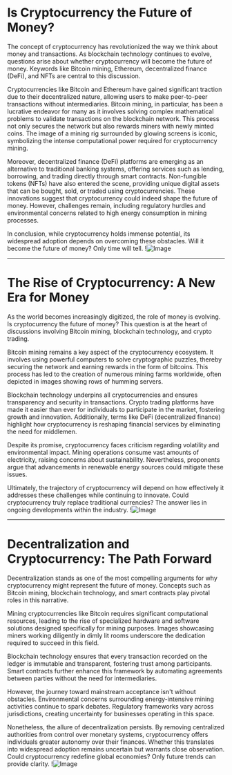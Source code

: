 # Is Cryptocurrency the Future of Money? 

The concept of cryptocurrency has revolutionized the way we think about money and transactions. As blockchain technology continues to evolve, questions arise about whether cryptocurrency will become the future of money. Keywords like Bitcoin mining, Ethereum, decentralized finance (DeFi), and NFTs are central to this discussion. 

Cryptocurrencies like Bitcoin and Ethereum have gained significant traction due to their decentralized nature, allowing users to make peer-to-peer transactions without intermediaries. Bitcoin mining, in particular, has been a lucrative endeavor for many as it involves solving complex mathematical problems to validate transactions on the blockchain network. This process not only secures the network but also rewards miners with newly minted coins. The image of a mining rig surrounded by glowing screens is iconic, symbolizing the intense computational power required for cryptocurrency mining.

Moreover, decentralized finance (DeFi) platforms are emerging as an alternative to traditional banking systems, offering services such as lending, borrowing, and trading directly through smart contracts. Non-fungible tokens (NFTs) have also entered the scene, providing unique digital assets that can be bought, sold, or traded using cryptocurrencies. These innovations suggest that cryptocurrency could indeed shape the future of money. However, challenges remain, including regulatory hurdles and environmental concerns related to high energy consumption in mining processes. 

In conclusion, while cryptocurrency holds immense potential, its widespread adoption depends on overcoming these obstacles. Will it become the future of money? Only time will tell. !![Image](https://github.com/user-attachments/assets/057c907c-805e-4310-a052-f5031067f3de)

---

# The Rise of Cryptocurrency: A New Era for Money 

As the world becomes increasingly digitized, the role of money is evolving. Is cryptocurrency the future of money? This question is at the heart of discussions involving Bitcoin mining, blockchain technology, and crypto trading. 

Bitcoin mining remains a key aspect of the cryptocurrency ecosystem. It involves using powerful computers to solve cryptographic puzzles, thereby securing the network and earning rewards in the form of bitcoins. This process has led to the creation of numerous mining farms worldwide, often depicted in images showing rows of humming servers. 

Blockchain technology underpins all cryptocurrencies and ensures transparency and security in transactions. Crypto trading platforms have made it easier than ever for individuals to participate in the market, fostering growth and innovation. Additionally, terms like DeFi (decentralized finance) highlight how cryptocurrency is reshaping financial services by eliminating the need for middlemen.

Despite its promise, cryptocurrency faces criticism regarding volatility and environmental impact. Mining operations consume vast amounts of electricity, raising concerns about sustainability. Nevertheless, proponents argue that advancements in renewable energy sources could mitigate these issues. 

Ultimately, the trajectory of cryptocurrency will depend on how effectively it addresses these challenges while continuing to innovate. Could cryptocurrency truly replace traditional currencies? The answer lies in ongoing developments within the industry. !![Image](https://github.com/user-attachments/assets/057c907c-805e-4310-a052-f5031067f3de)

--- 

# Decentralization and Cryptocurrency: The Path Forward 

Decentralization stands as one of the most compelling arguments for why cryptocurrency might represent the future of money. Concepts such as Bitcoin mining, blockchain technology, and smart contracts play pivotal roles in this narrative. 

Mining cryptocurrencies like Bitcoin requires significant computational resources, leading to the rise of specialized hardware and software solutions designed specifically for mining purposes. Images showcasing miners working diligently in dimly lit rooms underscore the dedication required to succeed in this field. 

Blockchain technology ensures that every transaction recorded on the ledger is immutable and transparent, fostering trust among participants. Smart contracts further enhance this framework by automating agreements between parties without the need for intermediaries. 

However, the journey toward mainstream acceptance isn't without obstacles. Environmental concerns surrounding energy-intensive mining activities continue to spark debates. Regulatory frameworks vary across jurisdictions, creating uncertainty for businesses operating in this space. 

Nonetheless, the allure of decentralization persists. By removing centralized authorities from control over monetary systems, cryptocurrency offers individuals greater autonomy over their finances. Whether this translates into widespread adoption remains uncertain but warrants close observation. Could cryptocurrency redefine global economies? Only future trends can provide clarity. !![Image](https://github.com/user-attachments/assets/057c907c-805e-4310-a052-f5031067f3de)